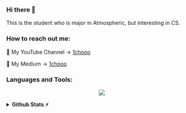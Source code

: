 ### Hi there 👋

This is the student who is major in Atmospheric, but interesting in CS.

### How to reach out me: 

🧸 My YouTube Channel -> [1chooo](https://www.youtube.com/channel/UCpBU1rXOfdTtxX939f_P_dA)

🧸 My Medium -> [1chooo](https://medium.com/@1chooo)


<!--
**1chooo/1chooo** is a ✨ _special_ ✨ repository because its `README.md` (this file) appears on your GitHub profile.

Here are some ideas to get you started:

- 🔭 I’m currently working on ...
- 🌱 I’m currently learning ...
- 👯 I’m looking to collaborate on ...
- 🤔 I’m looking for help with ...
- 💬 Ask me about ...
- 📫 How to reach me: ...
- 😄 Pronouns: ...
- ⚡ Fun fact: ...
-->

<h3 align="left"> Languages and Tools: </h3>

<p align="center">
  <a href="https://skillicons.dev">
    <img src="https://skillicons.dev/icons?i=git,c,cpp,python,java,fortran,vim,figma" />
  </a>
</p>


<!-- ## 📊 &nbsp;Coding Stats -->


<details>
  <summary><b>Github Stats ⚡<b/></summary>
  
  <a href="#">![Github stats](https://github-readme-stats.vercel.app/api?username=1chooo&theme=blueberry&count_private=true&hide_border=true&line_height=20)</a>
  <a href="#">![Top Langs](https://github-readme-stats.vercel.app/api/top-langs/?username=1chooo&layout=compact&theme=blueberry&count_private=true&hide_border=true)</a>
</details>

<!-- <table border="0" cellpadding="0" cellspacing="0" style="width: 100%;">
  <tbody>
    <tr>
      <td>　
        <img class="float-left pr-5" src="https://github-readme-stats.vercel.app/api?username=1chooo&show_icons=true" alt="1chooo-top-progamming-languages" /> 　
      </td>
      <td>　
        <img src="https://github-readme-stats.vercel.app/api/top-langs/?username=1chooo&layout=compact" alt="1chooo-github-status" />　
      </td>
    </tr>
  </tbody>
</table> -->

<!-- ![status](https://nocache.advaith.workers.dev?url=https://img.shields.io/endpoint?url=https://dev.discordprofiles.me/api/badge/status/276544649148235776?simple=true)
![playing](https://nocache.advaith.workers.dev?url=https://img.shields.io/endpoint?url=https://dev.discordprofiles.me/api/badge/playing/276544649148235776)
![vscode](https://nocache.advaith.workers.dev?url=https://img.shields.io/endpoint?url=https://dev.discordprofiles.me/api/badge/vscode/276544649148235776)
[![spotify](https://nocache.advaith.workers.dev?url=https://img.shields.io/endpoint?url=https://dev.discordprofiles.me/api/badge/spotify/276544649148235776)](https://dev.discordprofiles.me/openspotify/276544649148235776) -->